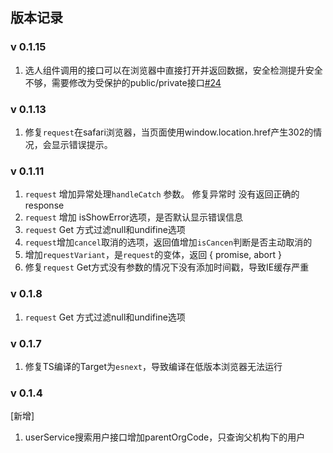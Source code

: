 ## 版本记录
### v 0.1.15
1. 选人组件调用的接口可以在浏览器中直接打开并返回数据，安全检测提升安全不够，需要修改为受保护的public/private接口[#24](https://github.com/xakoy/belvoly-vue-aioa/issues/24)
### v 0.1.13
1. 修复`request`在safari浏览器，当页面使用window.location.href产生302的情况，会显示错误提示。
### v 0.1.11
1. `request` 增加异常处理`handleCatch` 参数。 修复异常时 没有返回正确的response
2. `request` 增加 isShowError选项，是否默认显示错误信息
3. `request` Get 方式过滤null和undifine选项
4. `request`增加`cancel`取消的选项，返回值增加`isCancen`判断是否主动取消的
5. 增加`requestVariant`，是`request`的变体，返回 { promise, abort }
6. 修复`request` Get方式没有参数的情况下没有添加时间戳，导致IE缓存严重

### v 0.1.8
1. `request` Get 方式过滤null和undifine选项
### v 0.1.7
1. 修复TS编译的Target为`esnext`，导致编译在低版本浏览器无法运行

### v 0.1.4
[新增]
1. userService搜索用户接口增加parentOrgCode，只查询父机构下的用户